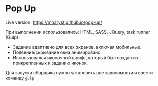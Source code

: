 # Pop Up

Live version: https://mharyst.github.io/pop-up/

При выполнении использовались: HTML, SASS, JQuery, task runner (Gulp).
* Задание адаптивно для всех экранов, включая мобильные.
* Появение/скрывание окна анимировано.
* Использовался иконочный шрифт, который был создан из прикрепленных к заданию иконок.

Для запуска сборщика нужно установить все зависимости и ввести команду `gulp`
